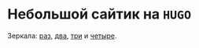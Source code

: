 # Небольшой сайтик на `HUGO`
Зеркала: [раз](//fruw.org), [два](//fruworg.neocities.org), [три](//fruworg.pages.dev) и [четыре](//fruworg.github.io).
